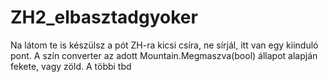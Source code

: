# ZH2_elbasztadgyoker

Na látom te is készülsz a pót ZH-ra kicsi csíra, ne sírjál, itt van egy kiinduló pont.
A szín converter az adott Mountain.Megmaszva(bool) állapot alapján fekete, vagy zöld.
A többi tbd
